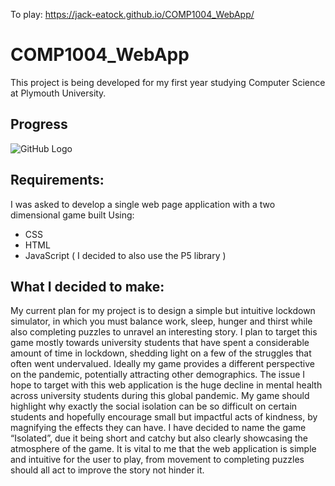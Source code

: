 To play: https://jack-eatock.github.io/COMP1004_WebApp/


# COMP1004_WebApp
 This project is being developed for my first year studying Computer Science at Plymouth University.

## Progress
![GitHub Logo](https://i.gyazo.com/79a139607770794a6b18a1960b4b5c57.png)

## Requirements:
I was asked to develop a single web page application with a two dimensional game built Using:
  * CSS
  * HTML
  * JavaScript ( I decided to also use the P5 library )

## What I decided to make: 
My current plan for my project is to design a simple but intuitive lockdown simulator, in
which you must balance work, sleep, hunger and thirst while also completing puzzles to
unravel an interesting story.
I plan to target this game mostly towards university students that have spent a considerable
amount of time in lockdown, shedding light on a few of the struggles that often went
undervalued. Ideally my game provides a different perspective on the pandemic, potentially
attracting other demographics. The issue I hope to target with this web application is the
huge decline in mental health across university students during this global pandemic. My
game should highlight why exactly the social isolation can be so difficult on certain students
and hopefully encourage small but impactful acts of kindness, by magnifying the effects they
can have.
I have decided to name the game “Isolated”, due it being short and catchy but also clearly
showcasing the atmosphere of the game. It is vital to me that the web application is simple
and intuitive for the user to play, from movement to completing puzzles should all act to
improve the story not hinder it.

